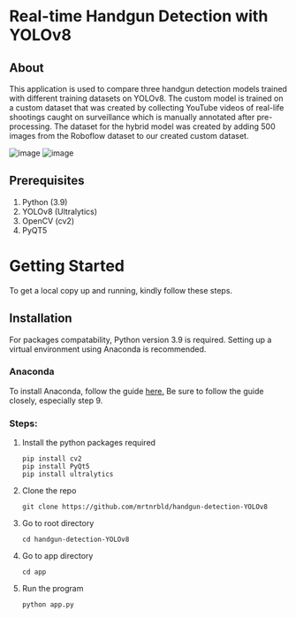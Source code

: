 # Real-time Handgun Detection with YOLOv8
## About
This application is used to compare three handgun detection models trained with different training datasets on YOLOv8. The custom model is trained on a custom dataset that was created by collecting YouTube videos of real-life shootings caught on surveillance which is manually annotated after pre-processing. The dataset for the hybrid model was created by adding 500 images from the Roboflow dataset to our created custom dataset.

![image](https://github.com/user-attachments/assets/a15ac54c-d660-4271-b9b0-9ae8fc4885f0)
![image](https://github.com/user-attachments/assets/d74c3d4d-8e1a-46de-984d-6944dba819a1)

## Prerequisites
1. Python (3.9)
2. YOLOv8 (Ultralytics)
3. OpenCV (cv2)
4. PyQT5

# Getting Started
To get a local copy up and running, kindly follow these steps.
## Installation
For packages compatability, Python version 3.9 is required. Setting up a virtual environment using Anaconda is recommended.
### Anaconda 
To install Anaconda, follow the guide <a href="https://docs.anaconda.com/anaconda/install/windows/">here.</a> Be sure to follow the guide closely, especially step 9.
### Steps: 
1. Install the python packages required
   ```
   pip install cv2
   pip install PyQt5
   pip install ultralytics
   ```
2. Clone the repo
   ```
   git clone https://github.com/mrtnrbld/handgun-detection-YOLOv8 
   ```
3. Go to root directory
   ```
   cd handgun-detection-YOLOv8
   ```
5. Go to app directory
   ```
   cd app
   ```
7. Run the program
   ```
   python app.py
   ```
